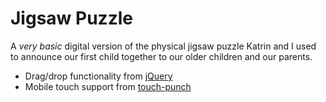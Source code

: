 # Jigsaw Puzzle

A _very basic_ digital version of the physical jigsaw puzzle Katrin and I used to announce our first child together to our older children and our parents.


- Drag/drop functionality from [jQuery](https://jquery.com/)
- Mobile touch support from [touch-punch](https://github.com/furf/jquery-ui-touch-punch) 